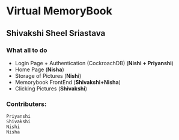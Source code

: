 # Virtual MemoryBook
## Shivakshi Sheel Sriastava
### What all to do
* Login Page + Authentication (CockroachDB) (**Nishi + Priyanshi**)
* Home Page (**Nisha**)
* Storage of Pictures (**Nishi**)
* Memorybook FrontEnd (**Shivakshi+Nisha**)
* Clicking Pictures (**Shivakshi**)


### Contributers:
    Priyanshi 
    Shivakshi
    Nishi
    Nisha





